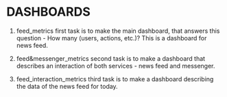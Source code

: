 # DASHBOARDS
1. feed_metrics
first task is to make the main dashboard, that answers this question - How many (users, actions, etc.)? This is a dashboard for news feed.
  
2. feed&messenger_metrics
second task is to make a dashboard that describes an interaction of both services - news feed and messenger.
  
3. feed_interaction_metrics
third task is to make a dashboard describing the data of the news feed for today.
